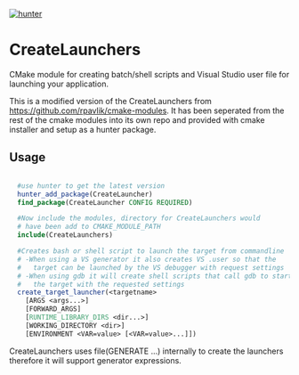 [![hunter](https://img.shields.io/badge/hunter-CreateLaunchers-blue.svg)](https://github.com/ruslo/hunter)

# CreateLaunchers
CMake module for creating batch/shell scripts and Visual Studio user file for launching your application.

This is a modified version of the CreateLaunchers from https://github.com/rpavlik/cmake-modules. It has been seperated from the rest of the cmake modules into its own repo and provided with cmake installer and setup as a hunter package.

Usage
-----

```cmake

  #use hunter to get the latest version
  hunter_add_package(CreateLauncher)
  find_package(CreateLauncher CONFIG REQUIRED)

  #Now include the modules, directory for CreateLaunchers would 
  # have been add to CMAKE_MODULE_PATH
  include(CreateLaunchers)

  #Creates bash or shell script to launch the target from commandline
  # -When using a VS generator it also creates VS .user so that the 
  #   target can be launched by the VS debugger with request settings
  # -When using gdb it will create shell scripts that call gdb to start
  #   the target with the requested settings
  create_target_launcher(<targetname>
    [ARGS <args...>]
    [FORWARD_ARGS]
    [RUNTIME_LIBRARY_DIRS <dir...>]
    [WORKING_DIRECTORY <dir>]
    [ENVIRONMENT <VAR=value> [<VAR=value>...]])
```

CreateLaunchers uses file(GENERATE ...) internally to create the launchers therefore it will support generator expressions.